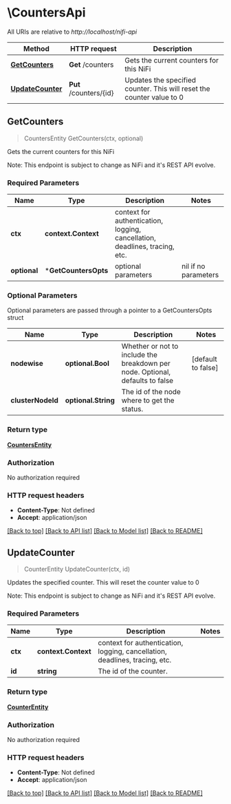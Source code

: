 # \CountersApi

All URIs are relative to *http://localhost/nifi-api*

Method | HTTP request | Description
------------- | ------------- | -------------
[**GetCounters**](CountersApi.md#GetCounters) | **Get** /counters | Gets the current counters for this NiFi
[**UpdateCounter**](CountersApi.md#UpdateCounter) | **Put** /counters/{id} | Updates the specified counter. This will reset the counter value to 0



## GetCounters

> CountersEntity GetCounters(ctx, optional)

Gets the current counters for this NiFi

Note: This endpoint is subject to change as NiFi and it's REST API evolve.

### Required Parameters


Name | Type | Description  | Notes
------------- | ------------- | ------------- | -------------
**ctx** | **context.Context** | context for authentication, logging, cancellation, deadlines, tracing, etc.
 **optional** | ***GetCountersOpts** | optional parameters | nil if no parameters

### Optional Parameters

Optional parameters are passed through a pointer to a GetCountersOpts struct


Name | Type | Description  | Notes
------------- | ------------- | ------------- | -------------
 **nodewise** | **optional.Bool**| Whether or not to include the breakdown per node. Optional, defaults to false | [default to false]
 **clusterNodeId** | **optional.String**| The id of the node where to get the status. | 

### Return type

[**CountersEntity**](CountersEntity.md)

### Authorization

No authorization required

### HTTP request headers

- **Content-Type**: Not defined
- **Accept**: application/json

[[Back to top]](#) [[Back to API list]](../README.md#documentation-for-api-endpoints)
[[Back to Model list]](../README.md#documentation-for-models)
[[Back to README]](../README.md)


## UpdateCounter

> CounterEntity UpdateCounter(ctx, id)

Updates the specified counter. This will reset the counter value to 0

Note: This endpoint is subject to change as NiFi and it's REST API evolve.

### Required Parameters


Name | Type | Description  | Notes
------------- | ------------- | ------------- | -------------
**ctx** | **context.Context** | context for authentication, logging, cancellation, deadlines, tracing, etc.
**id** | **string**| The id of the counter. | 

### Return type

[**CounterEntity**](CounterEntity.md)

### Authorization

No authorization required

### HTTP request headers

- **Content-Type**: Not defined
- **Accept**: application/json

[[Back to top]](#) [[Back to API list]](../README.md#documentation-for-api-endpoints)
[[Back to Model list]](../README.md#documentation-for-models)
[[Back to README]](../README.md)

